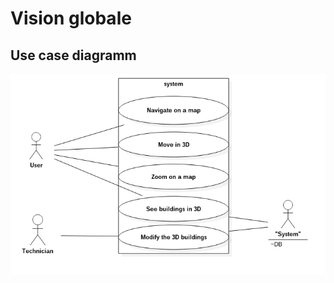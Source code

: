 # Vision globale

## Use case diagramm

![Use case diagram](../images/Model1__UseCaseDiagram_0.png "Use cas diagram")  
